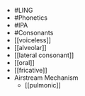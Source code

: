 - #LING
- #Phonetics
- #IPA
- #Consonants
- [[voiceless]]
- [[alveolar]]
- [[lateral consonant]]
- [[oral]]
- [[fricative]]
- Airstream Mechanism
	- [[pulmonic]]